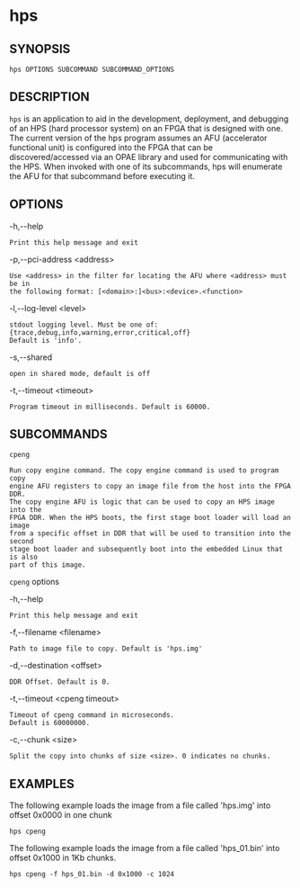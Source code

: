 # hps #

## SYNOPSIS ##

`hps OPTIONS SUBCOMMAND SUBCOMMAND_OPTIONS`

## DESCRIPTION ##
`hps` is an application to aid in the development, deployment, and debugging of
an HPS (hard processor system) on an FPGA that is designed with one. The current
version of the hps program assumes an AFU (accelerator functional unit) is
configured into the FPGA that can be discovered/accessed via an OPAE library and
used for communicating with the HPS. When invoked with one of its subcommands,
hps will enumerate the AFU for that subcommand before executing it.


## OPTIONS ##
  -h,--help

    Print this help message and exit

  -p,--pci-address \<address\>

    Use <address> in the filter for locating the AFU where <address> must be in
    the following format: [<domain>:]<bus>:<device>.<function>

  -l,--log-level \<level\>

    stdout logging level. Must be one of:
    {trace,debug,info,warning,error,critical,off}
    Default is 'info'.

  -s,--shared

    open in shared mode, default is off
  -t,--timeout \<timeout\>

    Program timeout in milliseconds. Default is 60000.

## SUBCOMMANDS ##
  `cpeng`

    Run copy engine command. The copy engine command is used to program copy
    engine AFU registers to copy an image file from the host into the FPGA DDR.
    The copy engine AFU is logic that can be used to copy an HPS image into the
    FPGA DDR. When the HPS boots, the first stage boot loader will load an image
    from a specific offset in DDR that will be used to transition into the second
    stage boot loader and subsequently boot into the embedded Linux that is also
    part of this image.

  `cpeng` options

  -h,--help

    Print this help message and exit

  -f,--filename \<filename\>


    Path to image file to copy. Default is 'hps.img'

  -d,--destination \<offset\>

    DDR Offset. Default is 0.

  -t,--timeout \<cpeng timeout\>

    Timeout of cpeng command in microseconds.
    Default is 60000000.

  -c,--chunk \<size\>

    Split the copy into chunks of size <size>. 0 indicates no chunks.

## EXAMPLES ##
The following example loads the image from a file called 'hps.img' into
offset 0x0000 in one chunk
```console
hps cpeng

```
The following example loads the image from a file called 'hps_01.bin' into
offset 0x1000 in 1Kb chunks.
```console
hps cpeng -f hps_01.bin -d 0x1000 -c 1024
```



